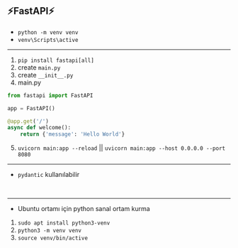 ## ⚡FastAPI⚡


- `python -m venv venv`
- `venv\Scripts\active`

---

1. `pip install fastapi[all]`
2. create `main.py`
3. create `__init__.py`
4. main.py

```py
from fastapi import FastAPI

app = FastAPI()

@app.get('/')
async def welcome():
    return {'message': 'Hello World'}
```

5. `uvicorn main:app --reload` || `uvicorn main:app --host 0.0.0.0 --port 8080`

---

- `pydantic` kullanılabilir


<br>

---

- Ubuntu ortamı için python sanal ortam kurma

1. `sudo apt install python3-venv`
2. `python3 -m venv venv`
3. `source venv/bin/active`
